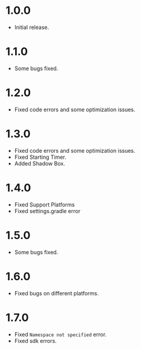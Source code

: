 # 1.0.0
- Initial release.

# 1.1.0
- Some bugs fixed.

# 1.2.0
- Fixed code errors and some optimization issues.

# 1.3.0
- Fixed code errors and some optimization issues.
- Fixed Starting Timer.
- Added Shadow Box.

# 1.4.0
- Fixed Support Platforms
- Fixed settings.gradle error

# 1.5.0
- Some bugs fixed.

# 1.6.0
- Fixed bugs on different platforms.

# 1.7.0
- Fixed ```Namespace not specified``` error.
- Fixed sdk errors.